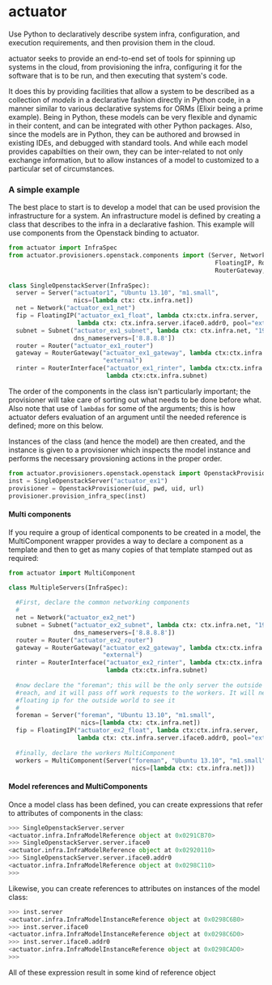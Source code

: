 actuator
========

Use Python to declaratively describe system infra, configuration, and execution requirements, and then provision them in the cloud.

actuator seeks to provide an end-to-end set of tools for spinning up systems in the cloud, from provisioning the infra, configuring it for the software that is to be run, and then executing that system's code.

It does this by providing facilities that allow a system to be described as a collection of *models* in a declarative fashion directly in Python code, in a manner similar to various declarative systems for ORMs (Elixir being a prime example). Being in Python, these models can be very flexible and dynamic in their content, and can be integrated with other Python packages. Also, since the models are in Python, they can be authored and browsed in existing IDEs, and debugged with standard tools. And while each model provides capabilties on their own, they can be inter-related to not only exchange information, but to allow instances of a model to customized to a particular set of circumstances.

### A simple example
The best place to start is to develop a model that can be used provision the infrastructure for a system. An infrastructure model is defined by creating a class that describes to the infra in a declarative fashion. This example will use components from the Openstack binding to actuator.

```python
from actuator import InfraSpec
from actuator.provisioners.openstack.components import (Server, Network, Subnet,
                                                         FloatingIP, Router,
                                                         RouterGateway, RouterInterface)
                                                         
class SingleOpenstackServer(InfraSpec):
  server = Server("actuator1", "Ubuntu 13.10", "m1.small",
                  nics=[lambda ctx: ctx.infra.net])
  net = Network("actuator_ex1_net")
  fip = FloatingIP("actuator_ex1_float", lambda ctx:ctx.infra.server,
                   lambda ctx: ctx.infra.server.iface0.addr0, pool="external")
  subnet = Subnet("actuator_ex1_subnet", lambda ctx: ctx.infra.net, "192.168.23.0/24",
                  dns_nameservers=['8.8.8.8'])
  router = Router("actuator_ex1_router")
  gateway = RouterGateway("actuator_ex1_gateway", lambda ctx:ctx.infra.router,
                          "external")
  rinter = RouterInterface("actuator_ex1_rinter", lambda ctx:ctx.infra.router,
                           lambda ctx:ctx.infra.subnet)
```

The order of the components in the class isn't particularly important; the provisioner will take care of sorting out what needs to be done before what. Also note that use of `lambdas` for some of the arguments; this is how actuator defers evaluation of an argument until the needed reference is defined; more on this below.

Instances of the class (and hence the model) are then created, and the instance is given to a provisioner which inspects the model instance and performs the necessary provsioning actions in the proper order.

```python
from actuator.provisioners.openstack.openstack import OpenstackProvisioner
inst = SingleOpenstackServer("actuator_ex1")
provisioner = OpenstackProvisioner(uid, pwd, uid, url)
provisioner.provision_infra_spec(inst)
```

#### Multi components
If you require a group of identical components to be created in a model, the MultiComponent wrapper provides a way to declare a component as a template and then to get as many copies of that template stamped out as required:

```python
from actuator import MultiComponent

class MultipleServers(InfraSpec):
  
  #First, declare the common networking components
  #
  net = Network("actuator_ex2_net")
  subnet = Subnet("actuator_ex2_subnet", lambda ctx: ctx.infra.net, "192.168.23.0/24",
                  dns_nameservers=['8.8.8.8'])
  router = Router("actuator_ex2_router")
  gateway = RouterGateway("actuator_ex2_gateway", lambda ctx:ctx.infra.router,
                          "external")
  rinter = RouterInterface("actuator_ex2_rinter", lambda ctx:ctx.infra.router,
                           lambda ctx:ctx.infra.subnet)
  
  #now declare the "foreman"; this will be the only server the outside world can
  #reach, and it will pass off work requests to the workers. It will need a
  #floating ip for the outside world to see it
  #
  foreman = Server("foreman", "Ubuntu 13.10", "m1.small",
                    nics=[lambda ctx: ctx.infra.net])
  fip = FloatingIP("actuator_ex2_float", lambda ctx:ctx.infra.server,
                   lambda ctx: ctx.infra.server.iface0.addr0, pool="external")
  
  #finally, declare the workers MultiComponent
  workers = MultiComponent(Server("foreman", "Ubuntu 13.10", "m1.small",
                                  nics=[lambda ctx: ctx.infra.net]))
```

#### Model references and MultiComponents
Once a model class has been defined, you can create expressions that refer to attributes of components in the class:

```python
>>> SingleOpenstackServer.server
<actuator.infra.InfraModelReference object at 0x0291CB70>
>>> SingleOpenstackServer.server.iface0
<actuator.infra.InfraModelReference object at 0x02920110>
>>> SingleOpenstackServer.server.iface0.addr0
<actuator.infra.InfraModelReference object at 0x0298C110>
>>>
```

Likewise, you can create references to attributes on instances of the model class:
```python
>>> inst.server
<actuator.infra.InfraModelInstanceReference object at 0x0298C6B0>
>>> inst.server.iface0
<actuator.infra.InfraModelInstanceReference object at 0x0298C6D0>
>>> inst.server.iface0.addr0
<actuator.infra.InfraModelInstanceReference object at 0x0298CAD0>
>>>
```

All of these expression result in some kind of reference object
